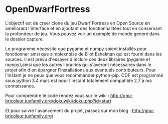 # OpenDwarfFortress

L'objectif est de creer clone du jeu Dwarf Fortress en Open Source en améliorant l'interface et en ajoutant des fonctionnalitées tout en conservant la profondeur de jeu.
Vous pouvez voir un exemple de monde generé dans le dossier capture.

Le programme nécessite que pygame et numpy soient installés pour fonctionner ainsi que simplexnoise de Eliot Eshelman qui est fourni dans les sources.
Il est prévu d'essayer d'inclure ces deux libraires (pygame et numpy),ainsi que les autres librairies qui s'averont nécessaires dans le projet afin d'en épargner l'installations aux éventuels contributeurs. Pour l'instant je ne peux que vous recommander python-pip.
ODF est programmé sous python 3.4 mais est pour l'instant totalement compatible 2.7 à ma connaissance.

Pour comprendre le code rendez vous sur le wiki : http://gnu-bricoleur.tuxfamily.org/dokuwiki/doku.php?id=start

Et pour suivre l'avancement du projet, passez sur mon blog : http://gnu-bricoleur.tuxfamily.org/


